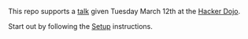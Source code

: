 
This repo supports a [talk](https://www.meetup.com/hackerdojo/events)
given Tuesday March 12th at the [Hacker Dojo](https://www.hackerdojo.com).

Start out by following the [Setup](talk/out/02_setup.pdf) instructions.

